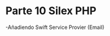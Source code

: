 Parte 10 Silex PHP
=====================================

-Añadiendo Swift Service Provier (Email)

